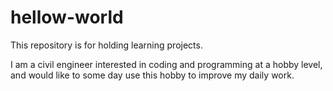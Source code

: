 # hellow-world
This repository is for holding learning projects.

I am a civil engineer interested in coding and programming at a hobby level, and would like to some day use this hobby to improve my daily work.
